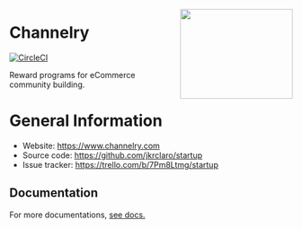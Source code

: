 <a href='https://github.com/jkrclaro/channelry'><img src='https://github.com/jkrclaro/channelry/blob/master/static/img/channelry.png' align='right' width='200' height='160' /></a>

# Channelry
[![CircleCI](https://circleci.com/gh/jkrclaro/channelry/tree/master.svg?style=svg&circle-token=6e39dbce5406cefdb75a5cd1e6eec03c225c055d)](https://circleci.com/gh/jkrclaro/channelry/tree/master)

Reward programs for eCommerce community building.

# General Information
- Website: https://www.channelry.com
- Source code: https://github.com/jkrclaro/startup
- Issue tracker: https://trello.com/b/7Pm8Ltmg/startup

## Documentation

For more documentations, [see docs.](https://github.com/jkrclaro/channelry/tree/master/docs)
